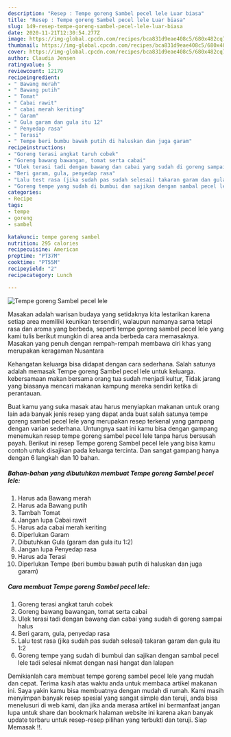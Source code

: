 ```yaml
---
description: "Resep : Tempe goreng Sambel pecel lele Luar biasa"
title: "Resep : Tempe goreng Sambel pecel lele Luar biasa"
slug: 149-resep-tempe-goreng-sambel-pecel-lele-luar-biasa
date: 2020-11-21T12:30:54.277Z
image: https://img-global.cpcdn.com/recipes/bca831d9eae408c5/680x482cq70/tempe-goreng-sambel-pecel-lele-foto-resep-utama.jpg
thumbnail: https://img-global.cpcdn.com/recipes/bca831d9eae408c5/680x482cq70/tempe-goreng-sambel-pecel-lele-foto-resep-utama.jpg
cover: https://img-global.cpcdn.com/recipes/bca831d9eae408c5/680x482cq70/tempe-goreng-sambel-pecel-lele-foto-resep-utama.jpg
author: Claudia Jensen
ratingvalue: 5
reviewcount: 12179
recipeingredient:
- " Bawang merah"
- " Bawang putih"
- " Tomat"
- " Cabai rawit"
- " cabai merah keriting"
- " Garam"
- " Gula garam dan gula itu 12"
- " Penyedap rasa"
- " Terasi"
- " Tempe beri bumbu bawah putih di haluskan dan juga garam"
recipeinstructions:
- "Goreng terasi angkat taruh cobek"
- "Goreng bawang bawangan, tomat serta cabai"
- "Ulek terasi tadi dengan bawang dan cabai yang sudah di goreng sampai halus"
- "Beri garam, gula, penyedap rasa"
- "Lalu test rasa (jika sudah pas sudah selesai) takaran garam dan gula itu 1:2"
- "Goreng tempe yang sudah di bumbui dan sajikan dengan sambal pecel lele tadi selesai nikmat dengan nasi hangat dan lalapan"
categories:
- Recipe
tags:
- tempe
- goreng
- sambel

katakunci: tempe goreng sambel 
nutrition: 295 calories
recipecuisine: American
preptime: "PT37M"
cooktime: "PT55M"
recipeyield: "2"
recipecategory: Lunch

---
```



![Tempe goreng Sambel pecel lele](https://img-global.cpcdn.com/recipes/bca831d9eae408c5/680x482cq70/tempe-goreng-sambel-pecel-lele-foto-resep-utama.jpg)

Masakan adalah warisan budaya yang setidaknya kita lestarikan karena setiap area memiliki keunikan tersendiri, walaupun namanya sama tetapi rasa dan aroma yang berbeda, seperti tempe goreng sambel pecel lele yang kami tulis berikut mungkin di area anda berbeda cara memasaknya. Masakan yang penuh dengan rempah-rempah membawa ciri khas yang merupakan keragaman Nusantara



Kehangatan keluarga bisa didapat dengan cara sederhana. Salah satunya adalah memasak Tempe goreng Sambel pecel lele untuk keluarga. kebersamaan makan bersama orang tua sudah menjadi kultur, Tidak jarang yang biasanya mencari makanan kampung mereka sendiri ketika di perantauan.

Buat kamu yang suka masak atau harus menyiapkan makanan untuk orang lain ada banyak jenis resep yang dapat anda buat salah satunya tempe goreng sambel pecel lele yang merupakan resep terkenal yang gampang dengan varian sederhana. Untungnya saat ini kamu bisa dengan gampang menemukan resep tempe goreng sambel pecel lele tanpa harus bersusah payah.
Berikut ini resep Tempe goreng Sambel pecel lele yang bisa kamu contoh untuk disajikan pada keluarga tercinta. Dan sangat gampang hanya dengan 6 langkah dan 10 bahan.


<!--inarticleads1-->

##### Bahan-bahan yang dibutuhkan membuat Tempe goreng Sambel pecel lele:

1. Harus ada  Bawang merah
1. Harus ada  Bawang putih
1. Tambah  Tomat
1. Jangan lupa  Cabai rawit
1. Harus ada  cabai merah keriting
1. Diperlukan  Garam
1. Dibutuhkan  Gula (garam dan gula itu 1:2)
1. Jangan lupa  Penyedap rasa
1. Harus ada  Terasi
1. Diperlukan  Tempe (beri bumbu bawah putih di haluskan dan juga garam)




<!--inarticleads2-->

##### Cara membuat  Tempe goreng Sambel pecel lele:

1. Goreng terasi angkat taruh cobek
1. Goreng bawang bawangan, tomat serta cabai
1. Ulek terasi tadi dengan bawang dan cabai yang sudah di goreng sampai halus
1. Beri garam, gula, penyedap rasa
1. Lalu test rasa (jika sudah pas sudah selesai) takaran garam dan gula itu 1:2
1. Goreng tempe yang sudah di bumbui dan sajikan dengan sambal pecel lele tadi selesai nikmat dengan nasi hangat dan lalapan




Demikianlah cara membuat tempe goreng sambel pecel lele yang mudah dan cepat. Terima kasih atas waktu anda untuk membaca artikel makanan ini. Saya yakin kamu bisa membuatnya dengan mudah di rumah. Kami masih menyimpan banyak resep spesial yang sangat simple dan teruji, anda bisa menelusuri di web kami, dan jika anda merasa artikel ini bermanfaat jangan lupa untuk share dan bookmark halaman website ini karena akan banyak update terbaru untuk resep-resep pilihan yang terbukti dan teruji. Siap Memasak !!. 
